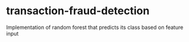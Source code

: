 # transaction-fraud-detection
Implementation of random forest that predicts its class based on feature input



